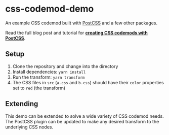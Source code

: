 # css-codemod-demo

An example CSS codemod built with [PostCSS](https://postcss.org) and a few other packages.

Read the full blog post and tutorial for **[creating CSS codemods with PostCSS](https://www.skovy.dev/blog/css-codemods-with-postcss)**.

## Setup

1. Clone the repository and change into the directory
1. Install dependencies: `yarn install`
1. Run the transform: `yarn transform`
1. The CSS files in `src` (`a.css` and `b.css`) should have their `color` properties set to `red` (the transform)

## Extending

This demo can be extended to solve a wide variety of CSS codemod needs. The PostCSS plugin can be updated to make any desired transform to the underlying CSS nodes.

